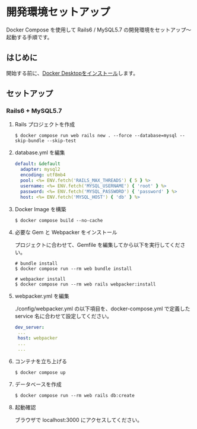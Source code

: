 # 開発環境セットアップ

Docker Compose を使用して Rails6 / MySQL5.7 の開発環境をセットアップ〜起動する手順です。

## はじめに

開始する前に、[Docker Desktopをインストール][1]します。

## セットアップ

### Rails6 + MySQL5.7

1. Rails プロジェクトを作成

    ```shell
    $ docker compose run web rails new . --force --database=mysql --skip-bundle --skip-test
    ```

1. database.yml を編集

    ```yaml:database.yml
    default: &default
      adapter: mysql2
      encoding: utf8mb4
      pool: <%= ENV.fetch('RAILS_MAX_THREADS') { 5 } %>
      username: <%= ENV.fetch('MYSQL_USERNAME') { 'root' } %>
      password: <%= ENV.fetch('MYSQL_PASSWORD') { 'password' } %>
      host: <%= ENV.fetch('MYSQL_HOST') { 'db' } %>
    ```

1. Docker Image を構築

    ```shell
    $ docker compose build --no-cache
    ```

1. 必要な Gem と Webpacker をインストール

    プロジェクトに合わせて、Gemfile を編集してから以下を実行してください。

    ```shell
    # bundle install
    $ docker compose run --rm web bundle install

    # webpacker install
    $ docker compose run --rm web rails webpacker:install
    ```

1. webpacker.yml を編集

    ./config/webpacker.yml の以下項目を、docker-compose.yml で定義したservice 名に合わせて設定してください。

     ```yaml:webpacker.yml
    dev_server:
      ...
      host: webpacker
      ...
      ...
    ```

1. コンテナを立ち上げる

    ```shell
    $ docker compose up
    ```

1. データベースを作成

    ```shell
    $ docker compose run --rm web rails db:create
    ```

1. 起動確認

    ブラウザで localhost:3000 にアクセスしてください。

[1]:https://docs.docker.com/install/
